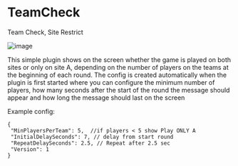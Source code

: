 # TeamCheck
Team Check, Site Restrict

![image](https://github.com/user-attachments/assets/dc3a1962-3410-4b66-ba76-2a53abc88003)

This simple plugin shows on the screen whether the game is played on both sites or only on site A, depending on the number of players on the teams at the beginning of each round.
The config is created automatically when the plugin is first started where you can configure the minimum number of players, how many seconds after the start of the round the message should appear and how long the message should last on the screen

Example config:
 ```
{
  "MinPlayersPerTeam": 5,  //if players < 5 show Play ONLY A
  "InitialDelaySeconds": 7, // delay from start round
  "RepeatDelaySeconds": 2.5, // Repeat after 2.5 sec
  "Version": 1
}

